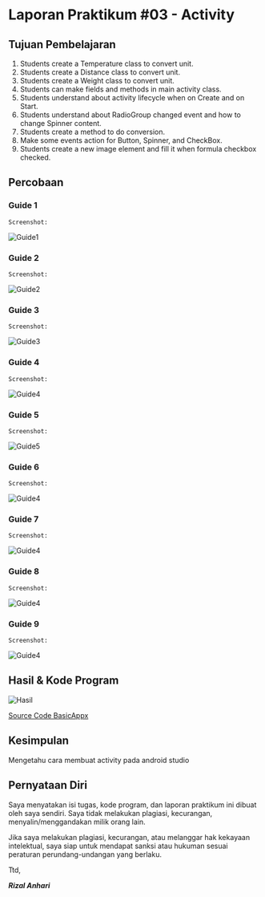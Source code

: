 # Laporan Praktikum #03 - Activity

## Tujuan Pembelajaran

1. Students create a Temperature class to convert unit.
2. Students create a Distance class to convert unit.
3. Students create a Weight class to convert unit.
4. Students can make fields and methods in main activity class.
5. Students understand about activity lifecycle when on Create and on Start.
6. Students understand about RadioGroup changed event and how to change Spinner content.
7. Students create a method to do conversion.
8. Make some events action for Button, Spinner, and CheckBox.
9. Students create a new image element and fill it when formula checkbox checked.

## Percobaan

### Guide 1

`Screenshot:`

![Guide1](img/Screenshot_1.png)

### Guide 2

`Screenshot:`

![Guide2](img/Screenshot_2.png)

### Guide 3

`Screenshot:`

![Guide3](img/Screenshot_3.png)

### Guide 4

`Screenshot:`

![Guide4](img/Screenshot_4.png)

### Guide 5

`Screenshot:`

![Guide5](img/Screenshot_5.png)

### Guide 6

`Screenshot:`

![Guide4](img/Screenshot_6.png)

### Guide 7

`Screenshot:`

![Guide4](img/Screenshot_7.png)

### Guide 8

`Screenshot:`

![Guide4](img/Screenshot_8.png)

### Guide 9

`Screenshot:`

![Guide4](img/Screenshot_9.png)

## Hasil & Kode Program

![Hasil](img/hasil.png)

[Source Code BasicAppx](../../src/03_activity/BasicAppX)

## Kesimpulan

Mengetahu cara membuat activity pada android studio

## Pernyataan Diri

Saya menyatakan isi tugas, kode program, dan laporan praktikum ini dibuat oleh saya sendiri. Saya tidak melakukan plagiasi, kecurangan, menyalin/menggandakan milik orang lain.

Jika saya melakukan plagiasi, kecurangan, atau melanggar hak kekayaan intelektual, saya siap untuk mendapat sanksi atau hukuman sesuai peraturan perundang-undangan yang berlaku.

Ttd,

***Rizal Anhari***

